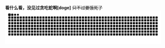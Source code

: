 **看什么看，没见过贪吃蛇啊[doge]**
~~只不过要饿死了~~
<picture>
  <source media="(prefers-color-scheme: dark)" srcset="https://raw.githubusercontent.com/kndxhz/kndxhz/output/github-contribution-grid-snake-dark.svg">
  <source media="(prefers-color-scheme: light)" srcset="https://raw.githubusercontent.com/kndxhz/kndxhz/output/github-contribution-grid-snake.svg">
  <img alt="github contribution grid snake animation" src="https://raw.githubusercontent.com/kndxhz/kndxhz/output/github-contribution-grid-snake.svg">
</picture>
